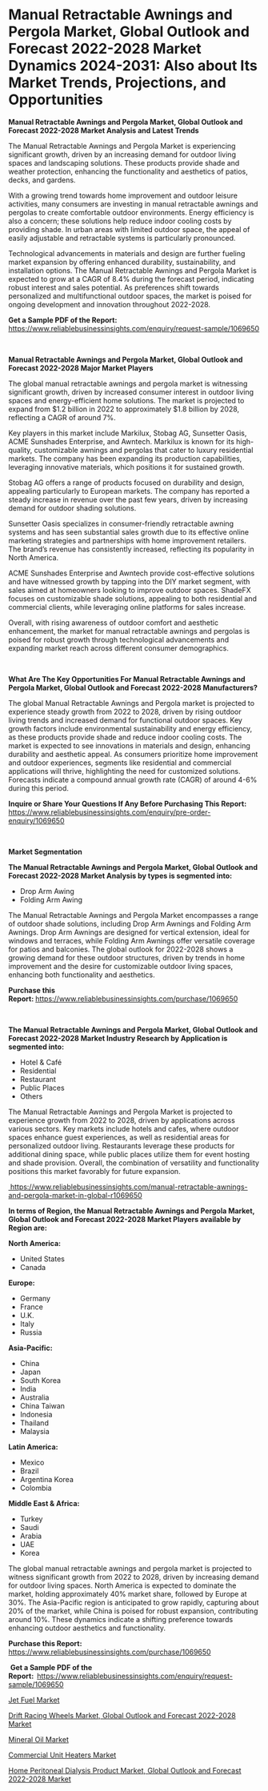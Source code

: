 <p><h1>Manual Retractable Awnings and Pergola Market, Global Outlook and Forecast 2022-2028 Market Dynamics 2024-2031: Also about Its Market Trends, Projections, and Opportunities</h1></p><p><strong>Manual Retractable Awnings and Pergola Market, Global Outlook and Forecast 2022-2028 Market Analysis and Latest Trends</strong></p>
<p><p>The Manual Retractable Awnings and Pergola Market is experiencing significant growth, driven by an increasing demand for outdoor living spaces and landscaping solutions. These products provide shade and weather protection, enhancing the functionality and aesthetics of patios, decks, and gardens. </p><p>With a growing trend towards home improvement and outdoor leisure activities, many consumers are investing in manual retractable awnings and pergolas to create comfortable outdoor environments. Energy efficiency is also a concern; these solutions help reduce indoor cooling costs by providing shade. In urban areas with limited outdoor space, the appeal of easily adjustable and retractable systems is particularly pronounced. </p><p>Technological advancements in materials and design are further fueling market expansion by offering enhanced durability, sustainability, and installation options. The Manual Retractable Awnings and Pergola Market is expected to grow at a CAGR of 8.4% during the forecast period, indicating robust interest and sales potential. As preferences shift towards personalized and multifunctional outdoor spaces, the market is poised for ongoing development and innovation throughout 2022-2028.</p></p>
<p><strong>Get a Sample PDF of the Report:&nbsp;</strong> <a href="https://www.reliablebusinessinsights.com/enquiry/request-sample/1069650">https://www.reliablebusinessinsights.com/enquiry/request-sample/1069650</a></p>
<p>&nbsp;</p>
<p><strong>Manual Retractable Awnings and Pergola Market, Global Outlook and Forecast 2022-2028 Major Market Players</strong></p>
<p><p>The global manual retractable awnings and pergola market is witnessing significant growth, driven by increased consumer interest in outdoor living spaces and energy-efficient home solutions. The market is projected to expand from $1.2 billion in 2022 to approximately $1.8 billion by 2028, reflecting a CAGR of around 7%.</p><p>Key players in this market include Markilux, Stobag AG, Sunsetter Oasis, ACME Sunshades Enterprise, and Awntech. Markilux is known for its high-quality, customizable awnings and pergolas that cater to luxury residential markets. The company has been expanding its production capabilities, leveraging innovative materials, which positions it for sustained growth.</p><p>Stobag AG offers a range of products focused on durability and design, appealing particularly to European markets. The company has reported a steady increase in revenue over the past few years, driven by increasing demand for outdoor shading solutions.</p><p>Sunsetter Oasis specializes in consumer-friendly retractable awning systems and has seen substantial sales growth due to its effective online marketing strategies and partnerships with home improvement retailers. The brand’s revenue has consistently increased, reflecting its popularity in North America.</p><p>ACME Sunshades Enterprise and Awntech provide cost-effective solutions and have witnessed growth by tapping into the DIY market segment, with sales aimed at homeowners looking to improve outdoor spaces. ShadeFX focuses on customizable shade solutions, appealing to both residential and commercial clients, while leveraging online platforms for sales increase.</p><p>Overall, with rising awareness of outdoor comfort and aesthetic enhancement, the market for manual retractable awnings and pergolas is poised for robust growth through technological advancements and expanding market reach across different consumer demographics.</p></p>
<p>&nbsp;</p>
<p><strong>What Are The Key Opportunities For Manual Retractable Awnings and Pergola Market, Global Outlook and Forecast 2022-2028 Manufacturers?</strong></p>
<p><p>The global Manual Retractable Awnings and Pergola market is projected to experience steady growth from 2022 to 2028, driven by rising outdoor living trends and increased demand for functional outdoor spaces. Key growth factors include environmental sustainability and energy efficiency, as these products provide shade and reduce indoor cooling costs. The market is expected to see innovations in materials and design, enhancing durability and aesthetic appeal. As consumers prioritize home improvement and outdoor experiences, segments like residential and commercial applications will thrive, highlighting the need for customized solutions. Forecasts indicate a compound annual growth rate (CAGR) of around 4-6% during this period.</p></p>
<p><strong>Inquire or Share Your Questions If Any Before Purchasing This Report:</strong> <a href="https://www.reliablebusinessinsights.com/enquiry/pre-order-enquiry/1069650">https://www.reliablebusinessinsights.com/enquiry/pre-order-enquiry/1069650</a></p>
<p>&nbsp;</p>
<p><strong>Market Segmentation</strong></p>
<p><strong>The Manual Retractable Awnings and Pergola Market, Global Outlook and Forecast 2022-2028 Market Analysis by types is segmented into:</strong></p>
<p><ul><li>Drop Arm Awing</li><li>Folding Arm Awing</li></ul></p>
<p><p>The Manual Retractable Awnings and Pergola Market encompasses a range of outdoor shade solutions, including Drop Arm Awnings and Folding Arm Awnings. Drop Arm Awnings are designed for vertical extension, ideal for windows and terraces, while Folding Arm Awnings offer versatile coverage for patios and balconies. The global outlook for 2022-2028 shows a growing demand for these outdoor structures, driven by trends in home improvement and the desire for customizable outdoor living spaces, enhancing both functionality and aesthetics.</p></p>
<p><strong>Purchase this Report:&nbsp;</strong><a href="https://www.reliablebusinessinsights.com/purchase/1069650">https://www.reliablebusinessinsights.com/purchase/1069650</a></p>
<p>&nbsp;</p>
<p><strong>The Manual Retractable Awnings and Pergola Market, Global Outlook and Forecast 2022-2028 Market Industry Research by Application is segmented into:</strong></p>
<p><ul><li>Hotel & Café</li><li>Residential</li><li>Restaurant</li><li>Public Places</li><li>Others</li></ul></p>
<p><p>The Manual Retractable Awnings and Pergola Market is projected to experience growth from 2022 to 2028, driven by applications across various sectors. Key markets include hotels and cafes, where outdoor spaces enhance guest experiences, as well as residential areas for personalized outdoor living. Restaurants leverage these products for additional dining space, while public places utilize them for event hosting and shade provision. Overall, the combination of versatility and functionality positions this market favorably for future expansion.</p></p>
<p><a href="https://www.reliablebusinessinsights.com/manual-retractable-awnings-and-pergola-market-in-global-r1069650">&nbsp;https://www.reliablebusinessinsights.com/manual-retractable-awnings-and-pergola-market-in-global-r1069650</a></p>
<p><strong>In terms of Region, the Manual Retractable Awnings and Pergola Market, Global Outlook and Forecast 2022-2028 Market Players available by Region are:</strong></p>
<p>
    <p> <strong> North America: </strong>
        <ul>
            <li>United States</li>
            <li>Canada</li>
        </ul>
        </p> 
    <p> <strong> Europe: </strong>
        <ul>
            <li>Germany</li>
            <li>France</li>
            <li>U.K.</li>
            <li>Italy</li>
            <li>Russia</li>
        </ul>
        </p> 
    <p> <strong> Asia-Pacific: </strong>
        <ul>
            <li>China</li>
            <li>Japan</li>
            <li>South Korea</li>
            <li>India</li>
            <li>Australia</li>
            <li>China Taiwan</li>
            <li>Indonesia</li>
            <li>Thailand</li>
            <li>Malaysia</li>
        </ul>
        </p> 
    <p> <strong> Latin America: </strong>
        <ul>
            <li>Mexico</li>
            <li>Brazil</li>
            <li>Argentina Korea</li>
            <li>Colombia</li>
        </ul>
        </p> 
    <p> <strong> Middle East & Africa: </strong>
        <ul>
            <li>Turkey</li>
            <li>Saudi</li>
            <li>Arabia</li>
            <li>UAE</li>
            <li>Korea</li>
        </ul>
    </p>
    </p>
<p><p>The global manual retractable awnings and pergola market is projected to witness significant growth from 2022 to 2028, driven by increasing demand for outdoor living spaces. North America is expected to dominate the market, holding approximately 40% market share, followed by Europe at 30%. The Asia-Pacific region is anticipated to grow rapidly, capturing about 20% of the market, while China is poised for robust expansion, contributing around 10%. These dynamics indicate a shifting preference towards enhancing outdoor aesthetics and functionality.</p></p>
<p><strong>Purchase this Report: </strong><a href="https://www.reliablebusinessinsights.com/purchase/1069650">https://www.reliablebusinessinsights.com/purchase/1069650</a></p>
<p>&nbsp;<strong>Get a Sample PDF of the Report:&nbsp;&nbsp;</strong><a href="https://www.reliablebusinessinsights.com/enquiry/request-sample/1069650">https://www.reliablebusinessinsights.com/enquiry/request-sample/1069650</a></p>
<p><strong></strong></p>
<p><p><a href="https://issuu.com/reportprime-2/docs/jet-fuel-market-size-2030.pptx_25fed648f5a8cc">Jet Fuel Market</a></p><p><a href="https://github.com/MaryNelson695/Market-Research-Report-List-1/blob/main/drift-racing-wheels-market-global-outlook-and-forecast-2022-2028-market.md">Drift Racing Wheels Market, Global Outlook and Forecast 2022-2028 Market</a></p><p><a href="https://issuu.com/reportprime-2/docs/mineral-oil-market-size-2030.pptx_9a40b7858a178b">Mineral Oil Market</a></p><p><a href="https://medium.com/@rasaunharrison331/global-commercial-unit-heaters-market-trends-forecasts-and-market-strategic-analysis-2024-2031-2bd9ba653425">Commercial Unit Heaters Market</a></p><p><a href="https://github.com/gailasejs/Market-Research-Report-List-1/blob/main/home-peritoneal-dialysis-product-market-global-outlook-and-forecast-2022-2028-market.md">Home Peritoneal Dialysis Product Market, Global Outlook and Forecast 2022-2028 Market</a></p></p>